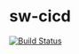 # sw-cicd

[![Build Status](https://travis-ci.com/Tico-gux/sw-cicd.svg?branch=main)](https://travis-ci.com/Tico-gux/sw-cicd)
